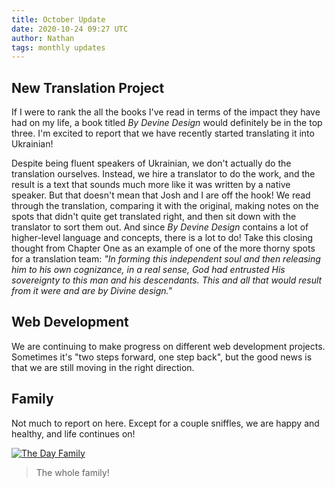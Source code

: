 ```yaml
---
title: October Update
date: 2020-10-24 09:27 UTC
author: Nathan
tags: monthly updates
---
```


## New Translation Project

If I were to rank the all the books I've read in terms of the impact they have had on my life, a book titled *By Devine Design* would definitely be in the top three. I'm excited to report that we have recently started translating it into Ukrainian!

Despite being fluent speakers of Ukrainian, we don't actually do the translation ourselves. Instead, we hire a translator to do the work, and the result is a text that sounds much more like it was written by a native speaker. But that doesn't mean that Josh and I are off the hook! We read through the translation, comparing it with the original, making notes on the spots that didn't quite get translated right, and then sit down with the translator to sort them out. And since *By Devine Design* contains a lot of higher-level language and concepts, there is a lot to do! Take this closing thought from Chapter One as an example of one of the more thorny spots for a translation team: *"In forming this independent soul and then releasing him to his own cognizance, in a real sense, God had entrusted His sovereignty to this man and his descendants. This and all that would result from it were and are by Divine design."*

## Web Development

We are continuing to make progress on different web development projects. Sometimes it's "two steps forward, one step back", but the good news is that we are still moving in the right direction.

## Family

Not much to report on here. Except for a couple sniffles, we are happy and healthy, and life continues on!

[![The Day Family](images/2020/10-family-400w.jpg)](https://f000.backblazeb2.com/file/daysinukraine/images/2020/10-family.jpg)

> The whole family!
